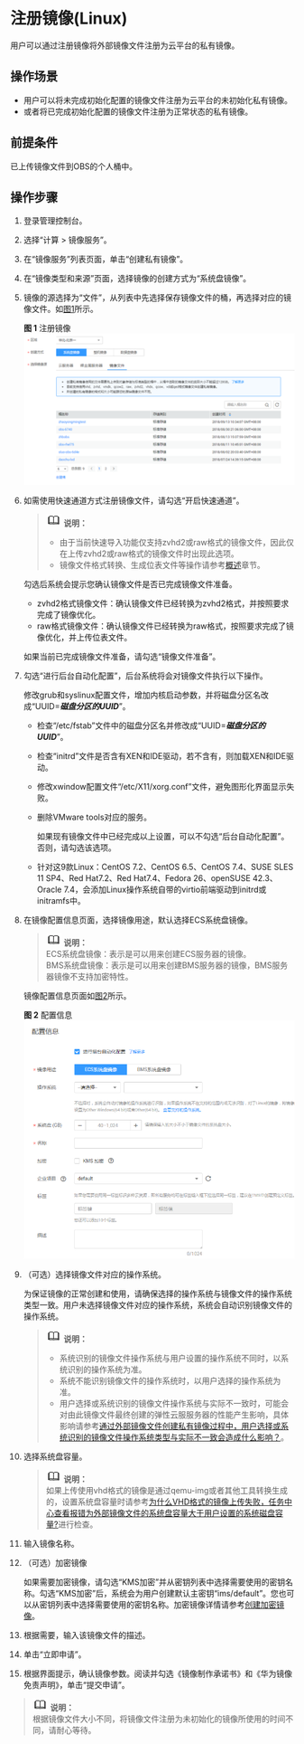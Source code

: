 # 注册镜像\(Linux\)<a name="ZH-CN_TOPIC_0030713193"></a>

用户可以通过注册镜像将外部镜像文件注册为云平台的私有镜像。

## 操作场景<a name="section1621183305316"></a>

-   用户可以将未完成初始化配置的镜像文件注册为云平台的未初始化私有镜像。
-   或者将已完成初始化配置的镜像文件注册为正常状态的私有镜像。

## 前提条件<a name="zh-cn_topic_0029343614_sbb966f457d6b4d2c94d2b65651f890d4"></a>

已上传镜像文件到OBS的个人桶中。

## 操作步骤<a name="section7975113214169"></a>

1.  登录管理控制台。
2.  选择“计算 \> 镜像服务”。
3.  在“镜像服务”列表页面，单击“创建私有镜像”。
4.  在“镜像类型和来源”页面，选择镜像的创建方式为“系统盘镜像”。
5.  镜像的源选择为“文件”，从列表中先选择保存镜像文件的桶，再选择对应的镜像文件。如[图1](#zh-cn_topic_0030713184_fig768912524450)所示。 

    **图 1**  注册镜像<a name="zh-cn_topic_0030713184_fig768912524450"></a>  
    ![](figures/注册镜像.png "注册镜像")

6.  如需使用快速通道方式注册镜像文件，请勾选“开启快速通道”。

    >![](public_sys-resources/icon-note.gif) **说明：**   
    >-   由于当前快速导入功能仅支持zvhd2或raw格式的镜像文件，因此仅在上传zvhd2或raw格式的镜像文件时出现此选项。  
    >-   镜像文件格式转换、生成位表文件等操作请参考[概述](概述-快速导入.md)章节。  

    勾选后系统会提示您确认镜像文件是否已完成镜像文件准备。

    -   zvhd2格式镜像文件：确认镜像文件已经转换为zvhd2格式，并按照要求完成了镜像优化。
    -   raw格式镜像文件：确认镜像文件已经转换为raw格式，按照要求完成了镜像优化，并上传位表文件。

    如果当前已完成镜像文件准备，请勾选“镜像文件准备”。

7.  勾选“进行后台自动化配置”，后台系统将会对镜像文件执行以下操作。

    修改grub和syslinux配置文件，增加内核启动参数，并将磁盘分区名改成“UUID=_**磁盘分区的UUID**_”。

    -   检查“/etc/fstab”文件中的磁盘分区名并修改成“UUID=_**磁盘分区的UUID**_”。
    -   检查“initrd”文件是否含有XEN和IDE驱动，若不含有，则加载XEN和IDE驱动。
    -   修改xwindow配置文件“/etc/X11/xorg.conf”文件，避免图形化界面显示失败。
    -   删除VMware tools对应的服务。

        如果现有镜像文件中已经完成以上设置，可以不勾选“后台自动化配置”。否则，请勾选该选项。

    -   针对这9款Linux：CentOS 7.2、CentOS 6.5、CentOS 7.4、SUSE SLES 11 SP4、Red Hat7.2、Red Hat7.4、Fedora 26、openSUSE 42.3、Oracle 7.4，会添加Linux操作系统自带的virtio前端驱动到initrd或initramfs中。

8.  在镜像配置信息页面，选择镜像用途，默认选择ECS系统盘镜像。

    >![](public_sys-resources/icon-note.gif) **说明：**   
    >ECS系统盘镜像：表示是可以用来创建ECS服务器的镜像。  
    >BMS系统盘镜像：表示是可以用来创建BMS服务器的镜像，BMS服务器镜像不支持加密特性。  

    镜像配置信息页面如[图2](#zh-cn_topic_0030713184_fig11476518141517)所示。 

    **图 2**  配置信息<a name="zh-cn_topic_0030713184_fig11476518141517"></a>  
    ![](figures/配置信息.png "配置信息")

9.  （可选）选择镜像文件对应的操作系统。

    为保证镜像的正常创建和使用，请确保选择的操作系统与镜像文件的操作系统类型一致。用户未选择镜像文件对应的操作系统，系统会自动识别镜像文件的操作系统。

    >![](public_sys-resources/icon-note.gif) **说明：**   
    >-   系统识别的镜像文件操作系统与用户设置的操作系统不同时，以系统识别的操作系统为准。  
    >-   系统不能识别镜像文件的操作系统时，以用户选择的操作系统为准。  
    >-   用户选择或系统识别的镜像文件操作系统与实际不一致时，可能会对由此镜像文件最终创建的弹性云服服务器的性能产生影响，具体影响请参考[通过外部镜像文件创建私有镜像过程中，用户选择或系统识别的镜像文件操作系统类型与实际不一致会造成什么影响？](https://support.huaweicloud.com/ims_faq/ims_faq_0023.html)。  

10. 选择系统盘容量。

    >![](public_sys-resources/icon-note.gif) **说明：**   
    >如果上传使用vhd格式的镜像是通过qemu-img或者其他工具转换生成的，设置系统盘容量时请参考[为什么VHD格式的镜像上传失败，任务中心查看报错为外部镜像文件的系统盘容量大于用户设置的系统磁盘容量?](https://support.huaweicloud.com/ims_faq/zh-cn_topic_0058841396.html)进行检查。  

11. 输入镜像名称。
12. （可选）加密镜像

    如果需要加密镜像，请勾选“KMS加密”并从密钥列表中选择需要使用的密钥名称。勾选“KMS加密”后，系统会为用户创建默认主密钥“ims/default”。您也可以从密钥列表中选择需要使用的密钥名称。加密镜像详情请参考[创建加密镜像](创建加密镜像.md)。

13. 根据需要，输入该镜像文件的描述。
14. 单击“立即申请”。
15. 根据界面提示，确认镜像参数。阅读并勾选《镜像制作承诺书》和《华为镜像免责声明》，单击“提交申请”。

>![](public_sys-resources/icon-note.gif) **说明：**   
>根据镜像文件大小不同，将镜像文件注册为未初始化的镜像所使用的时间不同，请耐心等待。  

